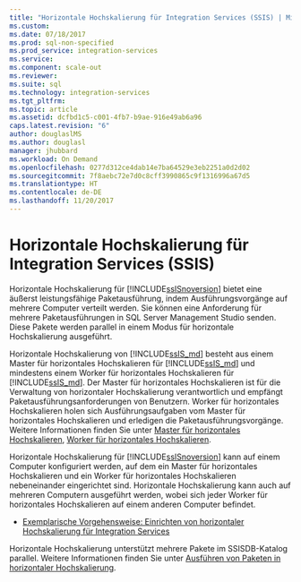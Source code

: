 ```yaml
---
title: "Horizontale Hochskalierung für Integration Services (SSIS) | Microsoft-Dokumentation"
ms.custom: 
ms.date: 07/18/2017
ms.prod: sql-non-specified
ms.prod_service: integration-services
ms.service: 
ms.component: scale-out
ms.reviewer: 
ms.suite: sql
ms.technology: integration-services
ms.tgt_pltfrm: 
ms.topic: article
ms.assetid: dcfbd1c5-c001-4fb7-b9ae-916e49ab6a96
caps.latest.revision: "6"
author: douglaslMS
ms.author: douglasl
manager: jhubbard
ms.workload: On Demand
ms.openlocfilehash: 0277d312ce4dab14e7ba64529e3eb2251a0d2d02
ms.sourcegitcommit: 7f8aebc72e7d0c8cff3990865c9f1316996a67d5
ms.translationtype: HT
ms.contentlocale: de-DE
ms.lasthandoff: 11/20/2017
---
```

# <a name="integration-services-ssis-scale-out"></a>Horizontale Hochskalierung für Integration Services (SSIS)
Horizontale Hochskalierung für [!INCLUDE[ssISnoversion](../../includes/ssisnoversion-md.md)] bietet eine äußerst leistungsfähige Paketausführung, indem Ausführungsvorgänge auf mehrere Computer verteilt werden. Sie können eine Anforderung für mehrere Paketausführungen in SQL Server Management Studio senden. Diese Pakete werden parallel in einem Modus für horizontale Hochskalierung ausgeführt.  

Horizontale Hochskalierung von [!INCLUDE[ssIS_md](../../includes/ssis-md.md)] besteht aus einem Master für horizontales Hochskalieren für [!INCLUDE[ssIS_md](../../includes/ssis-md.md)] und mindestens einem Worker für horizontales Hochskalieren für [!INCLUDE[ssIS_md](../../includes/ssis-md.md)]. Der Master für horizontales Hochskalieren ist für die Verwaltung von horizontaler Hochskalierung verantwortlich und empfängt Paketausführungsanforderungen von Benutzern. Worker für horizontales Hochskalieren holen sich Ausführungsaufgaben vom Master für horizontales Hochskalieren und erledigen die Paketausführungsvorgänge. Weitere Informationen finden Sie unter [Master für horizontales Hochskalieren](integration-services-ssis-scale-out-master.md), [Worker für horizontales Hochskalieren](integration-services-ssis-scale-out-worker.md).

Horizontale Hochskalierung für [!INCLUDE[ssISnoversion](../../includes/ssisnoversion-md.md)] kann auf einem Computer konfiguriert werden, auf dem ein Master für horizontales Hochskalieren und ein Worker für horizontales Hochskalieren nebeneinander eingerichtet sind. Horizontale Hochskalierung kann auch auf mehreren Computern ausgeführt werden, wobei sich jeder Worker für horizontales Hochskalieren auf einem anderen Computer befindet.
- [Exemplarische Vorgehensweise: Einrichten von horizontaler Hochskalierung für Integration Services](walkthrough-set-up-integration-services-scale-out.md)

Horizontale Hochskalierung unterstützt mehrere Pakete im SSISDB-Katalog parallel. Weitere Informationen finden Sie unter [Ausführen von Paketen in horizontaler Hochskalierung](run-packages-in-integration-services-ssis-scale-out.md).
